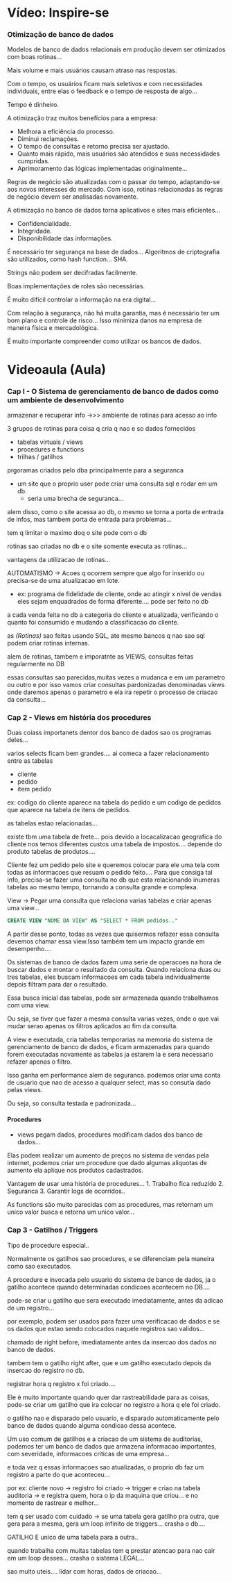 # Vídeo: Inspire-se

### Otimização de banco de dados

Modelos de banco de dados relacionais em produção devem ser otimizados com boas rotinas...

Mais volume e mais usuários causam atraso nas respostas.

Com o tempo, os usuários ficam mais seletivos e com necessidades individuais, entre elas o feedback e o tempo de resposta de algo...

Tempo é dinheiro.

A otimização traz muitos benefícios para a empresa:

- Melhora a eficiência do processo.
- Diminui reclamações.
- O tempo de consultas e retorno precisa ser ajustado.
- Quanto mais rápido, mais usuários são atendidos e suas necessidades cumpridas.
- Aprimoramento das lógicas implementadas originalmente...

Regras de negócio são atualizadas com o passar do tempo, adaptando-se aos novos interesses do mercado. Com isso, rotinas relacionadas às regras de negócio devem ser analisadas novamente.

A otimização no banco de dados torna aplicativos e sites mais eficientes...

- Confidencialidade.
- Integridade.
- Disponibilidade das informações.

É necessário ter segurança na base de dados... Algoritmos de criptografia são utilizados, como hash function... SHA.

Strings não podem ser decifradas facilmente.

Boas implementações de roles são necessárias.

É muito difícil controlar a informação na era digital...

Com relação à segurança, não há muita garantia, mas é necessário ter um bom plano e controle de risco... Isso minimiza danos na empresa de maneira física e mercadológica.

É muito importante compreender como utilizar os bancos de dados.

# Videoaula (Aula)

### Cap I - O Sistema de gerenciamento de banco de dados como um ambiente de desenvolvimento

armazenar e recuperar info ->>> ambiente de rotinas para acesso ao info

3 grupos de rotinas para coisa q cria q nao e so dados fornecidos

- tabelas virtuais / views
- procedures e functions
- trilhas / gatilhos

prgoramas criados pelo dba principalmente para a seguranca

- um site que o proprio user pode criar uma consulta sql e rodar em um db.
  - seria uma brecha de seguranca...

alem disso, como o site acessa ao db, o mesmo se torna a porta de entrada de infos, mas tambem porta de entrada para problemas...

tem q limitar o maximo doq o site pode com o db

rotinas sao criadas no db e o site somente executa as rotinas...

vantagens da utilizacao de rotinas...

AUTOMATISMO -> Acoes q ocorrem sempre que algo for inserido ou precisa-se de uma atualizacao em lote.

- ex: programa de fidelidade de cliente, onde ao atingir x nivel de vendas eles sejam enquadrados de forma diferente.... pode ser feito no db

a cada venda feita no db a categoria do cliente e atualizada, verificando o quanto foi consumido e mudando a classificacao do cliente.

as _(Rotinas)_ sao feitas usando SQL, ate mesmo bancos q nao sao sql podem criar rotinas internas.

alem de rotinas, tambem e imporatnte as VIEWS, consultas feitas regularmente no DB

essas consultas sao parecidas,muitas vezes a mudanca e em um parametro ou outro e por isso vamos criar consultas pardonizadas denominadas views onde daremos apenas o parametro e ela ira repetir o processo de criacao da consulta...

### Cap 2 - Views em história dos procedures

Duas coiass importanets dentor dos banco de dados sao os programas deles...

varios selects ficam bem grandes.... ai comeca a fazer relacionamento entre as tabelas

- cliente
- pedido
- item pedido

ex: codigo do cliente aparece na tabela do pedido e um codigo de pedidos que aparece na tabela de itens de pedidos.

as tabelas estao relacionadas...

existe tbm uma tabela de frete... pois devido a locacalizacao geografica do cliente nos temos diferentes custos
uma tabela de impostos.... depende do produto
tabelas de produtos....

Cliente fez um pedido pelo site e queremos colocar para ele uma tela com todas as informacoes que resuam o pedido feito.... Para que consiga tal info, precisa-se fazer uma consulta no db que esta relacionando inumeras tabelas ao mesmo tempo, tornando a consulta grande e complexa.

View -> Pegar uma consulta que relaciona varias tabelas e criar apenas uma view...

```sql
CREATE VIEW "NOME DA VIEW" AS "SELECT * FROM pedidos.."
```

A partir desse ponto, todas as vezes que quisermos refazer essa consulta devemos chamar essa view.Isso também tem um impacto grande em desempenho....

Os sistemas de banco de dados fazem uma serie de operacoes na hora de buscar dados e montar o resultado da consulta. Quando relaciona duas ou tres tabelas, eles buscam informacoes em cada tabela individualmente depois filtram para dar o resultado.

Essa busca inicial das tabelas, pode ser armazenada quando trabalhamos com uma view.

Ou seja, se tiver que fazer a mesma consulta varias vezes, onde o que vai mudar serao apenas os filtros aplicados ao fim da consulta.

A view e executada, cria tabelas temporarias na memoria do sistema de gerenciamento de banco de dados, e ficam armazenadas para quando forem executadas novamente as tabelas ja estarem la e sera necessario refazer apenas o filtro.

Isso ganha em performance alem de seguranca. podemos criar uma conta de usuario que nao de acesso a qualquer select, mas so consutla dado pelas views.

Ou seja, so consulta testada e padronizada...

#### Procedures

- views pegam dados, procedures modificam dados dos banco de dados...

Elas podem realizar um aumento de preços no sistema de vendas pela internet, podemos criar um procedure que dado algumas aliquotas de aumento ela aplique nos produtos cadastrados.

Vantagem de usar uma história de procedures... 1. Trabalho fica reduzido 2. Seguranca 3. Garantir logs de ocorridos..

As functions são muito parecidas com as procedures, mas retornam um unico valor
busca e retorna um unico valor...

### Cap 3 - Gatilhos / Triggers

Tipo de procedure especial..

Normalmente os gatilhos sao procedures, e se diferenciam pela maneira como sao executados.

A procedure e invocada pelo usuario do sistema de banco de dados, ja o gatilho acontece quando determinadas condicoes acontecem no DB....

pode-se criar u gatilho que sera executado imediatamente, antes da adicao de um registro...

por exemplo, podem ser usados para fazer uma verificacao de dados e se os dados que estao sendo colocados naquele registros sao validos...

chamado de right before, imediatamente antes da insercao dos dados no banco de dados.

tambem tem o gatilho right after, que e um gatilho executado depois da insercao do registro no db.

registrar hora q registro x foi criado....

Ele é muito importante quando quer dar rastreabilidade para as coisas, pode-se criar um gatilho que ira colocar no registro a hora q ele foi criado.

o gatilho nao e disparado pelo usuario, e disparado automaticamente pelo banco de dados quando alguma condicao dessa acontece.

Um uso comum de gatilhos e a criacao de um sistema de auditorias, podemos ter um banco de dados que armazena informacao importantes, com severidade, informacoes criticas de uma empresa...

e toda vez q essas informacoes sao atualizadas, o proprio db faz um registro a parte do que aconteceu...

por ex: cliente novo -> registro foi criado -> trigger e criao na tabela auditoria -> e registra quem, hora o ip da maquina que criou... e no momento de rastrear e melhor...

tem q ser usado com cuidado -> se uma tabela gera gatilho pra outra, que gera para a mesma, gera um loop infinito de triggers... crasha o db....

GATILHO E unico de uma tabela para a outra..

quando trabalha com muitas tabelas tem q prestar atencao para nao cair em um loop desses... crasha o sistema LEGAL...

sao muito uteis.... lidar com horas, dados de criacao...
